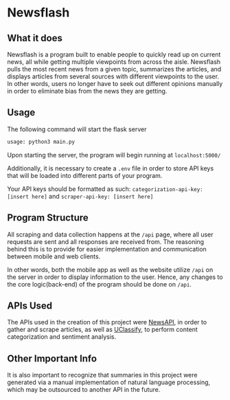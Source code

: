 # Newsflash
## What it does
Newsflash is a program built to enable people to quickly read up on current news,
all while getting multiple viewpoints from across the aisle. Newsflash pulls
the most recent news from a given topic, summarizes the articles, and displays articles
from several sources with different viewpoints to the user. In other words,
users no longer have to seek out different opinions manually in order to eliminate bias
from the news they are getting.

## Usage
The following command will start the flask server
```bash
usage: python3 main.py
```
Upon starting the server, the program will begin running at `localhost:5000/`

Additionally, it is necessary to create a `.env` file in order to store API keys that will be loaded into different parts of your program.

Your API keys should be formatted as such: `categorization-api-key: [insert here]` and `scraper-api-key: [insert here]`

## Program Structure
All scraping and data collection happens at the `/api` page, where all user requests are sent and all responses are received from. The reasoning behind this is to provide for easier implementation and communication between mobile and web clients.

In other words, both the mobile app as well as the website utilize `/api` on the server in order to display information to the user. Hence, any changes to the core logic(back-end) of the program should be done on `/api`.

## APIs Used
The APIs used in the creation of this project were [NewsAPI](https://newsapi.org), in order to gather and scrape articles, as well as [UClassify](https://www.uclassify.com), to perform content categorization and sentiment analysis.

## Other Important Info
It is also important to recognize that summaries in this project were generated via a manual implementation of natural language processing, which may be outsourced to another API in the future.
